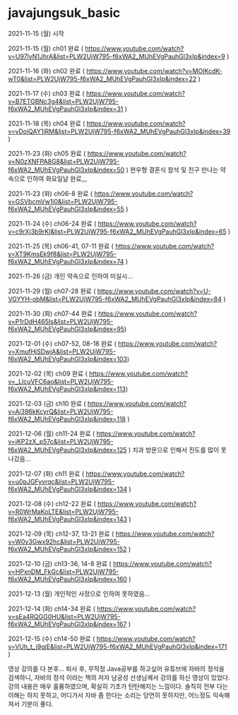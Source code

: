 # javajungsuk_basic
2021-11-15 (월) 시작

2021-11-15 (월) ch01 완료 ( https://www.youtube.com/watch?v=U97lvN1JhrA&list=PLW2UjW795-f6xWA2_MUhEVgPauhGl3xIp&index=9 )

2021-11-16 (화) ch02 완료 ( https://www.youtube.com/watch?v=MOIKcdK-wT0&list=PLW2UjW795-f6xWA2_MUhEVgPauhGl3xIp&index=22 )

2021-11-17 (수) ch03 완료 ( https://www.youtube.com/watch?v=B7ETGBNc3g4&list=PLW2UjW795-f6xWA2_MUhEVgPauhGl3xIp&index=31 )

2021-11-18 (목) ch04 완료 ( https://www.youtube.com/watch?v=vDoiQAY1iRM&list=PLW2UjW795-f6xWA2_MUhEVgPauhGl3xIp&index=39 )

2021-11-23 (화) ch05 완료 ( https://www.youtube.com/watch?v=N0zXNFPA8G8&list=PLW2UjW795-f6xWA2_MUhEVgPauhGl3xIp&index=50 )
현우형 결혼식 참석 및 친구 만나는 약속으로 인하여 화요일날 완료,,,

2021-11-23 (화) ch06-8 완료 ( https://www.youtube.com/watch?v=GSVbcmVw1i0&list=PLW2UjW795-f6xWA2_MUhEVgPauhGl3xIp&index=55 )

2021-11-24 (수) ch06-24 완료 ( https://www.youtube.com/watch?v=c9rXj3b9rKI&list=PLW2UjW795-f6xWA2_MUhEVgPauhGl3xIp&index=65 )

2021-11-25 (목) ch06-41, 07-11 완료 ( https://www.youtube.com/watch?v=XT9KmsEk9f8&list=PLW2UjW795-f6xWA2_MUhEVgPauhGl3xIp&index=74 )

2021-11-26 (금) 개인 약속으로 인하여 미실시...

2021-11-29 (월) ch07-28 완료 ( https://www.youtube.com/watch?v=U-VGYYH-obM&list=PLW2UjW795-f6xWA2_MUhEVgPauhGl3xIp&index=84 )

2021-11-30 (화) ch07-44 완료 ( https://www.youtube.com/watch?v=P1rDdH465Is&list=PLW2UjW795-f6xWA2_MUhEVgPauhGl3xIp&index=95)

2021-12-01 (수) ch07-52, 08-18 완료 ( https://www.youtube.com/watch?v=XmufHjSDwjA&list=PLW2UjW795-f6xWA2_MUhEVgPauhGl3xIp&index=103)

2021-12-02 (목) ch09 완료 ( https://www.youtube.com/watch?v=_LlcuVFC6ao&list=PLW2UjW795-f6xWA2_MUhEVgPauhGl3xIp&index=113)

2021-12-03 (금) ch10 완료 ( https://www.youtube.com/watch?v=Ai396kKcyrQ&list=PLW2UjW795-f6xWA2_MUhEVgPauhGl3xIp&index=118 )

2021-12-06 (월) ch11-24 완료 ( https://www.youtube.com/watch?v=jKP2zX_p57c&list=PLW2UjW795-f6xWA2_MUhEVgPauhGl3xIp&index=125 )
치과 방문으로 인해서 진도를 많이 못나갔음...

2021-12-07 (화) ch11 완료 ( https://www.youtube.com/watch?v=u0pJGFyvrqc&list=PLW2UjW795-f6xWA2_MUhEVgPauhGl3xIp&index=134 )

2021-12-08 (수) ch12-22 완료 ( https://www.youtube.com/watch?v=R0WrMaKoLTE&list=PLW2UjW795-f6xWA2_MUhEVgPauhGl3xIp&index=143 )

2021-12-09 (목) ch12-37, 13-21 완료 ( https://www.youtube.com/watch?v=W0v3Gwx92hc&list=PLW2UjW795-f6xWA2_MUhEVgPauhGl3xIp&index=152 )

2021-12-10 (금) ch13-36, 14-8 완료 ( https://www.youtube.com/watch?v=HPxnDM_FkGc&list=PLW2UjW795-f6xWA2_MUhEVgPauhGl3xIp&index=160 )

2021-12-13 (월) 개인적인 사정으로 인하여 못하였음...

2021-12-14 (화) ch14-34 완료 ( https://www.youtube.com/watch?v=sEa4RQGG0HU&list=PLW2UjW795-f6xWA2_MUhEVgPauhGl3xIp&index=167 )

2021-12-15 (수) ch14-50 완료 ( https://www.youtube.com/watch?v=VUh_t_j9qjE&list=PLW2UjW795-f6xWA2_MUhEVgPauhGl3xIp&index=171 )

영상 강의를 다 본후...
퇴사 후, 무작정 Java공부를 하고싶어 유튜브에 자바의 정석을 검색하니, 자바의 정석 이라는 책의 저자 남궁성 선생님께서 강의를 하신 영상이 있었다.
강의 내용은 매우 훌륭하였으며, 확실히 기초가 탄탄해지는 느낌이다. 솔직히 전부 다는 이해는 하지 못하고, 어디가서 자바 좀 한다는 소리는 당연히 못하지만, 어느정도 익숙해져서 기분이 좋다.

